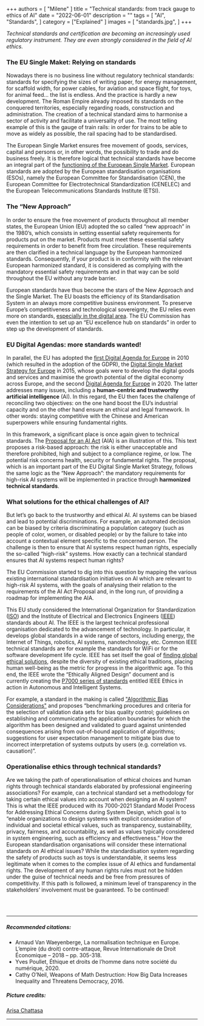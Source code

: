 +++
authors = [
    "Milene"
]
title = "Technical standards: from track gauge to ethics of AI"
date = "2022-06-01"
description = ""
tags = [ "AI", "Standards",
]
category = ["Explained" ]
images = [
    "standards.jpg",
]
+++

*Technical standards and certification are becoming an increasingly used regulatory instrument. They are even strongly considered in the field of AI ethics.*

### The EU Single Maket: Relying on standards

Nowadays there is no business line without regulatory technical standards: standards for specifying the sizes of writing paper, for energy management, for scaffold width, for power cables, for aviation and space flight, for toys, for animal feed… the list is endless. And the practice is hardly a new development. The Roman Empire already imposed its standards on the conquered territories, especially regarding roads, construction and administration. The creation of a technical standard aims to harmonise a sector of activity and facilitate a universality of use. The most telling example of this is the gauge of train rails: in order for trains to be able to move as widely as possible, the rail spacing had to be standardised. 

The European Single Market ensures free movement of goods, services, capital and persons or, in other words, the possibility to trade and do business freely. It is therefore logical that technical standards have become an integral part of the [functioning of the European Single Market](https://eur-lex.europa.eu/LexUriServ/LexUriServ.do?uri=OJ:L:2012:316:0012:0033:EN:PDF). European standards are adopted by the European standardisation organisations (ESOs), namely the European Committee for Standardisation (CEN), the European Committee for Electrotechnical Standardization (CENELEC) and the European Telecommunications Standards Institute (ETSI). 


### The “New Approach”

In order to ensure the free movement of products throughout all member states, the European Union (EU) adopted the so called “new approach” in the 1980’s, which consists in setting essential safety requirements for products put on the market. Products must meet these essential safety requirements in order to benefit from free circulation. These requirements are then clarified in a technical language by the European harmonized standards. Consequently, if your product is in conformity with the relevant European harmonized standard, it is considered as complying with the mandatory essential safety requirements and in that way can be sold throughout the EU without any trade barrier. 

European standards have thus become the stars of the New Approach and the Single Market. The EU boasts the efficiency of its Standardisation System in an always more competitive business environment. To preserve Europe’s competitiveness and technological sovereignty, the EU relies even more on standards, [especially in the digital area](https://standict.eu/eu-standardisation-strategy-2022). The EU Commission has even the intention to set up an “EU excellence hub on standards” in order to step up the development of standards. 


### EU Digital Agendas: more standards wanted!

In parallel, the EU has adopted the [first Digital Agenda for Europe](https://eur-lex.europa.eu/legal-content/en/ALL/?uri=CELEX%3A52010DC0245) in 2010 (which resulted in the adoption of the GDPR), the [Digital Single Market Strategy for Europe](https://eur-lex.europa.eu/legal-content/EN/TXT/?uri=celex%3A52015DC0192) in 2015, whose goals were to develop the digital goods and services and maximise the growth potential of the digital economy across Europe, and the second [Digital Agenda for Europe](https://ec.europa.eu/info/sites/default/files/communication-shaping-europes-digital-future-feb2020_en_4.pdf) in 2020. The latter addresses many issues, including a **human-centric and trustworthy artificial intelligence** (AI). In this regard, the EU then faces the challenge of reconciling two objectives: on the one hand boost the EU’s industrial capacity and on the other hand ensure an ethical and legal framework. In other words: staying competitive with the Chinese and American superpowers while ensuring fundamental rights. 

In this framework, a significant place is once again given to technical standards. The [Proposal for an AI Act](https://eur-lex.europa.eu/legal-content/EN/TXT/?uri=CELEX%3A52021PC0206) (AIA) is an illustration of this. This text proposes a risk-based approach: the risk is either unacceptable and therefore prohibited, high and subject to a compliance regime, or low. The potential risk concerns health, security or fundamental rights. The proposal, which is an important part of the EU Digital Single Market Strategy, follows the same logic as the “New Approach”: the mandatory requirements for high-risk AI systems will be implemented in practice through **harmonized technical standards**. 

### What solutions for the ethical challenges of AI?

But let’s go back to the trustworthy and ethical AI. AI systems can be biased and lead to potential discriminations. For example, an automated decision can be biased by criteria discriminating a population category (such as people of color, women, or disabled people) or by the failure to take into account a contextual element specific to the concerned person. The challenge is then to ensure that AI systems respect human rights, especially the so-called “high-risk” systems. How exactly can a technical standard ensures that AI systems respect human rights? 

The EU Commission started to dig into this question by mapping the various existing international standardisation initiatives on AI which are relevant to high-risk AI systems, with the goals of analysing their relation to the requirements of the AI Act Proposal and, in the long run, of providing a roadmap for implementing the AIA. 

This EU study considered the International Organization for Standardization ([ISO](www.iso.org)) and the Institute of Electrical and Electronics Engineers ([IEEE](www.ieee.org)) standards about AI. The IEEE is the largest technical professional organisation dedicated to the advancement of technology. In particular, it develops global standards in a wide range of sectors, including energy, the Internet of Things, robotics, AI systems, nanotechnology, etc. Common IEEE technical standards are for example the standards for WiFi or for the software development life cycle. IEEE has set itself the goal of [finding global ethical solutions](https://standards.ieee.org/content/dam/ieee-standards/standards/web/documents/other/ead_v2.pdf), despite the diversity of existing ethical traditions, placing human well-being as the metric for progress in the algorithmic age. To this end, the IEEE wrote the “Ethically Aligned Design” document and is currently creating the [P7000 series of standards](https://ethicsinaction.ieee.org/p7000/) entitled IEEE Ethics in action in Autonomous and Intelligent Systems. 

For example, a standard in the making is called ["Algorithmic Bias Considerations"](https://standards.ieee.org/ieee/7003/6980/) and proposes “benchmarking procedures and criteria for the selection of validation data sets for bias quality control; guidelines on establishing and communicating the application boundaries for which the algorithm has been designed and validated to guard against unintended consequences arising from out-of-bound application of algorithms; suggestions for user expectation management to mitigate bias due to incorrect interpretation of systems outputs by users (e.g. correlation vs. causation)”.

### Operationalise ethics through technical standards? 

Are we taking the path of operationalisation of ethical choices and human rights through technical standards elaborated by professional engineering associations? For example, can a technical standard set a methodology for taking certain ethical values into account when designing an AI system? This is what the IEEE produced with its 7000-2021 Standard Model Process for Addressing Ethical Concerns during System Design, which goal is to “enable organizations to design systems with explicit consideration of individual and societal ethical values, such as transparency, sustainability, privacy, fairness, and accountability, as well as values typically considered in system engineering, such as efficiency and effectiveness.”  How the European standardisation organisations will consider these international standards on AI ethical issues? While the standardisation system regarding the safety of products such as toys is understandable, it seems less legitimate when it comes to the complex issue of AI ethics and fundamental rights. The development of any human rights rules must not be hidden under the guise of technical needs and be free from pressures of competitivity. If this path is followed, a minimum level of transparency in the stakeholders’ involvement must be guaranteed. To be continued! 


##### &nbsp; 
***
##### Recommended citations:
- Arnaud Van Waeyenberge, La normalisation technique en Europe. L’empire (du droit) contre-attaque, Revue Internationale de Droit Économique – 2018 – pp. 305-318. 
- Yves Poullet, Éthique et droits de l’homme dans notre société du numérique, 2020. 
- Cathy O’Neil, Weapons of Math Destruction: How Big Data Increases Inequality and Threatens Democracy, 2016.

##### Picture credits:
[Arisa Chattasa](https://unsplash.com/photos/0LaBRkmH4fM)
***
